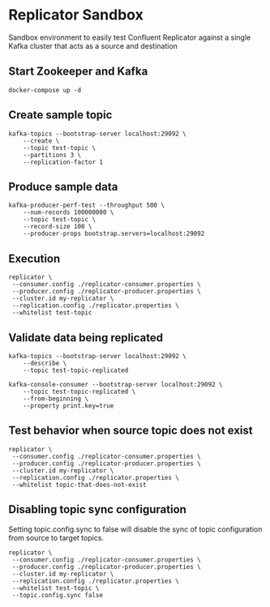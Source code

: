 # Replicator Sandbox

Sandbox environment to easily test Confluent Replicator against a single Kafka cluster that acts as a source and destination


## Start Zookeeper and Kafka

```
docker-compose up -d
```


## Create sample topic

```
kafka-topics --bootstrap-server localhost:29092 \
    --create \
    --topic test-topic \
    --partitions 3 \
    --replication-factor 1
```


## Produce sample data

```
kafka-producer-perf-test --throughput 500 \
    --num-records 100000000 \
    --topic test-topic \
    --record-size 100 \
    --producer-props bootstrap.servers=localhost:29092
```


## Execution

```
replicator \
 --consumer.config ./replicator-consumer.properties \
 --producer.config ./replicator-producer.properties \
 --cluster.id my-replicator \
 --replication.config ./replicator.properties \
 --whitelist test-topic
```


## Validate data being replicated

```
kafka-topics --bootstrap-server localhost:29092 \
    --describe \
    --topic test-topic-replicated
```

```
kafka-console-consumer --bootstrap-server localhost:29092 \
    --topic test-topic-replicated \
    --from-beginning \
    --property print.key=true
```


## Test behavior when source topic does not exist

```
replicator \
 --consumer.config ./replicator-consumer.properties \
 --producer.config ./replicator-producer.properties \
 --cluster.id my-replicator \
 --replication.config ./replicator.properties \
 --whitelist topic-that-does-not-exist
```

## Disabling topic sync configuration

Setting topic.config.sync to false will disable the sync of topic configuration
from source to target topics.

```
replicator \
 --consumer.config ./replicator-consumer.properties \
 --producer.config ./replicator-producer.properties \
 --cluster.id my-replicator \
 --replication.config ./replicator.properties \
 --whitelist test-topic \
 --topic.config.sync false
```

